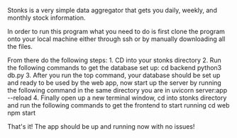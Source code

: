 Stonks is a very simple data aggregator that gets you daily, weekly, and monthly stock information.

In order to run this program what you need to do is first clone the program onto your local machine either through ssh or by manually downloading all the files.

From there do the following steps:
    1. CD into your stonks directory
    2. Run the following commands to get the database set up:
        cd backend
        python3 db.py
    3. After you run the top command, your database should be set up and ready to be used by the web app, now start up the server by running the following command in the same directory you are in
        uvicorn server:app --reload
    4. Finally open up a new terminal window, cd into stonks directory and run the following commands to get the frontend to start running
        cd web
        npm start

That's it! The app should be up and running now with no issues!